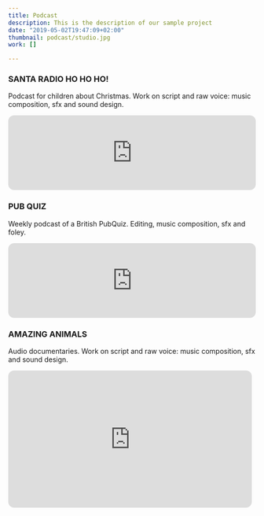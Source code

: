 ```yaml
---
title: Podcast
description: This is the description of our sample project
date: "2019-05-02T19:47:09+02:00"
thumbnail: podcast/studio.jpg
work: []

---
```


### SANTA RADIO HO HO HO! 
Podcast for children about Christmas. 
Work on script and raw voice: music composition, sfx and sound design.
<iframe style="border-radius:12px" src="https://open.spotify.com/embed/show/0QcGsM9NLA7PuHX03y694g?utm_source=generator&theme=0" width="100%" height="152" frameBorder="0" allowfullscreen="" allow="autoplay; clipboard-write; encrypted-media; fullscreen; picture-in-picture" loading="lazy"></iframe>

### PUB QUIZ
Weekly podcast of a British PubQuiz.
Editing, music composition, sfx and foley.
<iframe style="border-radius:12px" src="https://open.spotify.com/embed/show/6uModxwl2MRthFfLAG5vTP?utm_source=generator&theme=0" width="100%" height="152" frameBorder="0" allowfullscreen="" allow="autoplay; clipboard-write; encrypted-media; fullscreen; picture-in-picture" loading="lazy"></iframe>

### AMAZING ANIMALS
Audio documentaries. 
Work on script and raw voice: music composition, sfx and sound design.
<iframe style="border-radius:12px" src="https://open.spotify.com/embed/show/2UFI1SdaoL5Hyig7ahdBxA/video?utm_source=generator&theme=0" width="496" height="279" frameBorder="0" allowfullscreen="" allow="autoplay; clipboard-write; encrypted-media; fullscreen; picture-in-picture" loading="lazy"></iframe>